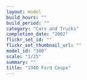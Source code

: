```yaml
---
layout: model
build_hours: ""
build_period: ""
category: "Cars and Trucks"
completion_date: "2002"
flickr_set_id: ""
flickr_set_thumbnail_url: ""
model_id: "100"
scale: "1/25"
summary: ""
title: "1940 Ford Coupe"
---
```



